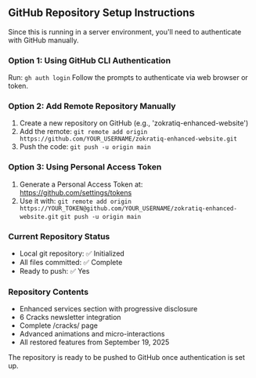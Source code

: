 ## GitHub Repository Setup Instructions

Since this is running in a server environment, you'll need to authenticate with GitHub manually.

### Option 1: Using GitHub CLI Authentication
Run: `gh auth login`
Follow the prompts to authenticate via web browser or token.

### Option 2: Add Remote Repository Manually
1. Create a new repository on GitHub (e.g., 'zokratiq-enhanced-website')
2. Add the remote:
   `git remote add origin https://github.com/YOUR_USERNAME/zokratiq-enhanced-website.git`
3. Push the code:
   `git push -u origin main`

### Option 3: Using Personal Access Token
1. Generate a Personal Access Token at: https://github.com/settings/tokens
2. Use it with:
   `git remote add origin https://YOUR_TOKEN@github.com/YOUR_USERNAME/zokratiq-enhanced-website.git`
   `git push -u origin main`

### Current Repository Status
- Local git repository: ✅ Initialized
- All files committed: ✅ Complete
- Ready to push: ✅ Yes

### Repository Contents
- Enhanced services section with progressive disclosure
- 6 Cracks newsletter integration
- Complete /cracks/ page
- Advanced animations and micro-interactions
- All restored features from September 19, 2025

The repository is ready to be pushed to GitHub once authentication is set up.
